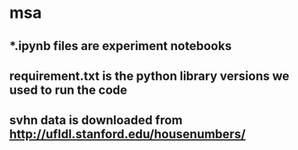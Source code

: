 # msa
## *.ipynb files are experiment notebooks

## requirement.txt is the python library versions we used to run the code

## svhn data is downloaded from http://ufldl.stanford.edu/housenumbers/
